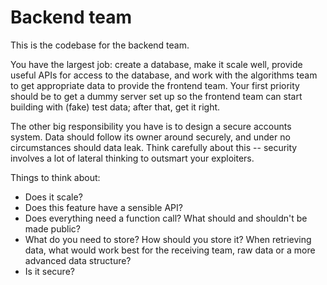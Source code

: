 # Backend team

This is the codebase for the backend team.

You have the largest job: create a database, make it scale well, provide useful
APIs for access to the database, and work with the algorithms team to get
appropriate data to provide the frontend team. Your first priority should be to
get a dummy server set up so the frontend team can start building with (fake)
  test data; after that, get it right.

The other big responsibility you have is to design a secure accounts system.
Data should follow its owner around securely, and under no circumstances should
data leak. Think carefully about this -- security involves a lot of lateral
thinking to outsmart your exploiters.

Things to think about:
* Does it scale?
* Does this feature have a sensible API?
* Does everything need a function call? What should and shouldn't be made
  public?
* What do you need to store? How should you store it? When retrieving data, what
  would work best for the receiving team, raw data or a more advanced data
  structure?
* Is it secure?
